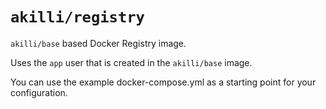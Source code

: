 # `akilli/registry`

`akilli/base` based Docker Registry image.

Uses the `app` user that is created in the `akilli/base` image.

You can use the example docker-compose.yml as a starting point for your configuration.

